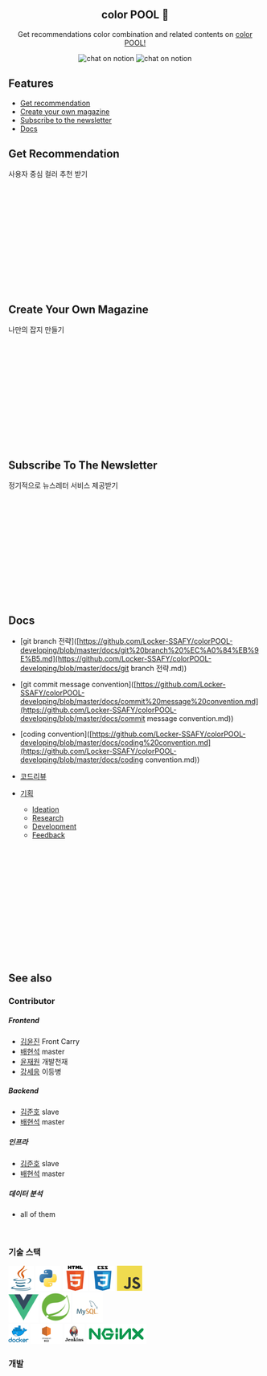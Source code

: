 <p align="center">
  <h2 align="center">color POOL 🐳</h2>
  <p align="center">Get recommendations color combination and related contents on <a href="#"> color POOL!</a></p>
</p>

<p align="center">
  <img src="https://img.shields.io/badge/chat-on%20mattermost-yellowgreen" alt="chat on notion"/> 
  <img src="https://img.shields.io/badge/chat-on%20notion-red" alt="chat on notion"/>
</p>

## Features
- [Get recommendation](#get-recommendation)
- [Create your own magazine](#create-your-own-magazine)
- [Subscribe to the newsletter](#subscribe-to-the-newsletter)
- [Docs](#docs)

## Get Recommendation
사용자 중심 컬러 추천 받기

<br><br><br><br><br><br><br><br><br><br><br><br>

## Create Your Own Magazine
나만의 잡지 만들기

<br><br><br><br><br><br><br><br><br><br><br><br>

## Subscribe To The Newsletter
정기적으로 뉴스레터 서비스 제공받기

<br><br><br><br><br><br><br><br><br><br><br><br>

## Docs

- [git branch 전략]([https://github.com/Locker-SSAFY/colorPOOL-developing/blob/master/docs/git%20branch%20%EC%A0%84%EB%9E%B5.md](https://github.com/Locker-SSAFY/colorPOOL-developing/blob/master/docs/git branch 전략.md))
- [git commit message convention]([https://github.com/Locker-SSAFY/colorPOOL-developing/blob/master/docs/commit%20message%20convention.md](https://github.com/Locker-SSAFY/colorPOOL-developing/blob/master/docs/commit message convention.md))
- [coding convention]([https://github.com/Locker-SSAFY/colorPOOL-developing/blob/master/docs/coding%20convention.md](https://github.com/Locker-SSAFY/colorPOOL-developing/blob/master/docs/coding convention.md))
- [코드리뷰]([https://github.com/Locker-SSAFY/colorPOOL-developing/blob/master/docs/%EC%BD%94%EB%93%9C%EB%A6%AC%EB%B7%B0.md](https://github.com/Locker-SSAFY/colorPOOL-developing/blob/master/docs/코드리뷰.md))

- [기획]([https://github.com/Locker-SSAFY/colorPOOL-developing/tree/master/docs/%EA%B8%B0%ED%9A%8D](https://github.com/Locker-SSAFY/colorPOOL-developing/tree/master/docs/기획))
  - [Ideation]([https://github.com/Locker-SSAFY/colorPOOL-developing/blob/master/docs/%EA%B8%B0%ED%9A%8D/1-Ideation.md](https://github.com/Locker-SSAFY/colorPOOL-developing/blob/master/docs/기획/1-Ideation.md))
  - [Research]([https://github.com/Locker-SSAFY/colorPOOL-developing/blob/master/docs/%EA%B8%B0%ED%9A%8D/2-Research.md](https://github.com/Locker-SSAFY/colorPOOL-developing/blob/master/docs/기획/2-Research.md))
  - [Development]([https://github.com/Locker-SSAFY/colorPOOL-developing/blob/master/docs/%EA%B8%B0%ED%9A%8D/3-Development.md](https://github.com/Locker-SSAFY/colorPOOL-developing/blob/master/docs/기획/3-Development.md))
  - [Feedback]([https://github.com/Locker-SSAFY/colorPOOL-developing/blob/master/docs/%EA%B8%B0%ED%9A%8D/4-Feedback.md](https://github.com/Locker-SSAFY/colorPOOL-developing/blob/master/docs/기획/4-Feedback.md))

<br><br><br><br><br><br><br><br><br><br><br><br><br>

## See also

### Contributor

##### Frontend

- [김윤진](https://github.com/YNNJN) Front Carry
- [배현석](https://github.com/beaverbae2) master
- [윤재원](https://github.com/jane399) 개발천재
- [강세응](https://github.com/seeungKang) 이등병

##### Backend

- [김준호](https://github.com/junhok82) slave
- [배현석](https://github.com/beaverbae2) master

##### 인프라
- [김준호](https://github.com/junhok82) slave
- [배현석](https://github.com/beaverbae2) master


##### 데이터 분석
- all of them

<br>

### 기술 스택

<img height="50" src="https://raw.githubusercontent.com/github/explore/80688e429a7d4ef2fca1e82350fe8e3517d3494d/topics/java/java.png"/>
<img height="50" src="https://raw.githubusercontent.com/github/explore/80688e429a7d4ef2fca1e82350fe8e3517d3494d/topics/python/python.png"/>
<img height="50" src="https://raw.githubusercontent.com/github/explore/80688e429a7d4ef2fca1e82350fe8e3517d3494d/topics/html/html.png"/>
<img height="50" src="https://raw.githubusercontent.com/github/explore/80688e429a7d4ef2fca1e82350fe8e3517d3494d/topics/css/css.png"/>
<img height="50" src="https://raw.githubusercontent.com/github/explore/80688e429a7d4ef2fca1e82350fe8e3517d3494d/topics/javascript/javascript.png"/>

<br>

<img height="60" src="https://raw.githubusercontent.com/github/explore/80688e429a7d4ef2fca1e82350fe8e3517d3494d/topics/vue/vue.png">
<img height="60" src="https://raw.githubusercontent.com/github/explore/80688e429a7d4ef2fca1e82350fe8e3517d3494d/topics/spring-boot/spring-boot.png">
<img height="60" src="https://raw.githubusercontent.com/github/explore/80688e429a7d4ef2fca1e82350fe8e3517d3494d/topics/mysql/mysql.png">

<br>

<img height="40" src="https://raw.githubusercontent.com/github/explore/80688e429a7d4ef2fca1e82350fe8e3517d3494d/topics/docker/docker.png">
<img height="40" src="./assets/ec2.png">
<img height="40" src="./assets/jenkins.png">
<img height="40" src="./assets/nginx.png">

<br>

### 개발 

<br><br><br>